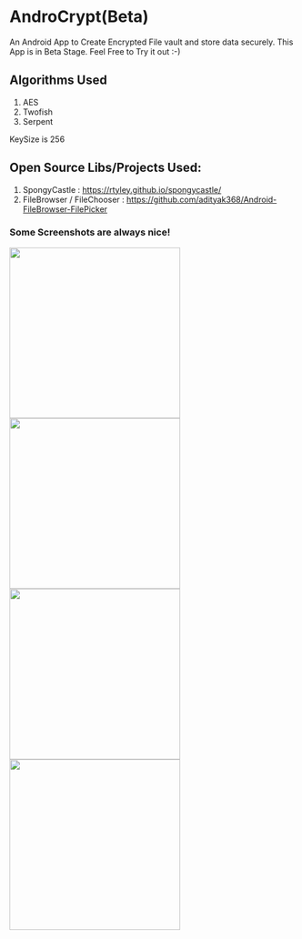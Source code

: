 # AndroCrypt(Beta)
  An Android App to Create Encrypted File vault and store data securely.
  This App is in Beta Stage. Feel Free to Try it out :-)

## Algorithms Used
1. AES 
2. Twofish 
3. Serpent

KeySize is 256

## Open Source Libs/Projects Used:
1. SpongyCastle : https://rtyley.github.io/spongycastle/ 
2. FileBrowser / FileChooser : https://github.com/adityak368/Android-FileBrowser-FilePicker
 
### Some Screenshots are always nice!

<p><a target="_blank" href="https://user-images.githubusercontent.com/28830085/39405586-786dedae-4bc5-11e8-9020-6f9d88534265.png"><img src="https://user-images.githubusercontent.com/28830085/39405586-786dedae-4bc5-11e8-9020-6f9d88534265.png" width="300" style="max-width:100%;"></a> 
<a target="_blank" href="https://user-images.githubusercontent.com/28830085/39405671-6bf2d5a2-4bc6-11e8-9661-5e794b43c8e8.png"><img src="https://user-images.githubusercontent.com/28830085/39405671-6bf2d5a2-4bc6-11e8-9661-5e794b43c8e8.png" width="300" style="max-width:100%;"></a> 
<a target="_blank" href="https://user-images.githubusercontent.com/28830085/39405588-7fd004a6-4bc5-11e8-8a81-95b5870009d5.png"><img src="https://user-images.githubusercontent.com/28830085/39405588-7fd004a6-4bc5-11e8-8a81-95b5870009d5.png" width="300" style="max-width:100%;"></a> 
<a target="_blank" href="https://user-images.githubusercontent.com/28830085/39405590-82c028bc-4bc5-11e8-86d5-36bdb9e97418.png"><img src="https://user-images.githubusercontent.com/28830085/39405590-82c028bc-4bc5-11e8-86d5-36bdb9e97418.png" width="300" style="max-width:100%;"></a></p> 
